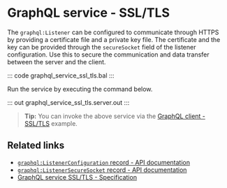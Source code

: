 # GraphQL service - SSL/TLS

The `graphql:Listener` can be configured to communicate through HTTPS by providing a certificate file and a private key file. The certificate and the key can be provided through the `secureSocket` field of the listener configuration. Use this to secure the communication and data transfer between the server and the client.

::: code graphql_service_ssl_tls.bal :::

Run the service by executing the command below.

::: out graphql_service_ssl_tls.server.out :::

>**Tip:** You can invoke the above service via the [GraphQL client - SSL/TLS](/learn/by-example/graphql-client-security-ssl-tls/) example.

## Related links
- [`graphql:ListenerConfiguration` record - API documentation](https://lib.ballerina.io/ballerina/graphql/latest/records/ListenerConfiguration)
- [`graphql:ListenerSecureSocket` record - API documentation](https://lib.ballerina.io/ballerina/graphql/latest/records/ListenerSecureSocket)
- [GraphQL service SSL/TLS - Specification](/spec/graphql/#11311-ssltls)

